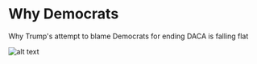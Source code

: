 # Why Democrats

Why Trump's attempt to blame Democrats for ending DACA is falling flat

![alt text](images/probablydemocrat.jpg "Probably Democrat")
